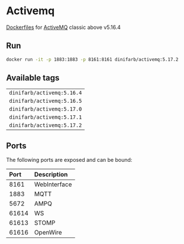 # Activemq
[Dockerfiles](https://github.com/DiniFarb/activemq) for [ActiveMQ](https://activemq.apache.org/components/classic/download/) classic above v5.16.4

## Run 

```bash
docker run -it -p 1883:1883 -p 8161:8161 dinifarb/activemq:5.17.2
```

## Available tags
||
|------|
|```dinifarb/activemq:5.16.4```|
|```dinifarb/activemq:5.16.5```|
|```dinifarb/activemq:5.17.0```|
|```dinifarb/activemq:5.17.1```|
|```dinifarb/activemq:5.17.2```|

## Ports

The following ports are exposed and can be bound:

| Port  | Description |
|:------|:------------|
| 8161  | WebInterface  |
| 1883  | MQTT        |
| 5672  | AMPQ        |
| 61614 | WS          |
| 61613 | STOMP       |
| 61616 | OpenWire    |


